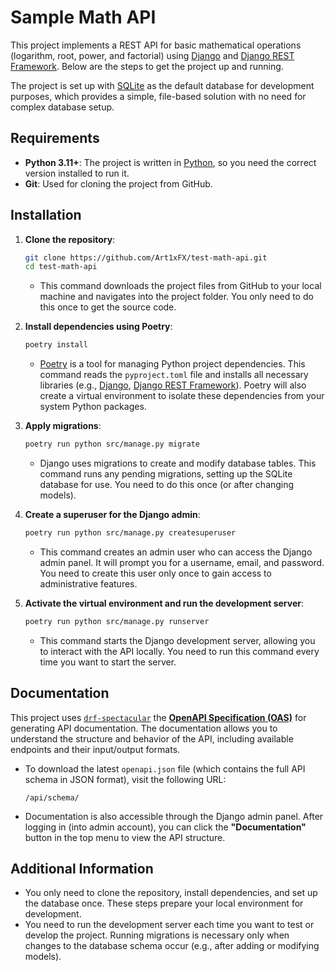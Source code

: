 # Sample Math API

This project implements a REST API for basic mathematical operations (logarithm, root, power, and factorial) using [Django](https://www.djangoproject.com/) and [Django REST Framework](https://www.django-rest-framework.org/). Below are the steps to get the project up and running.

The project is set up with [SQLite](https://www.sqlite.org/index.html) as the default database for development purposes, which provides a simple, file-based solution with no need for complex database setup.

## Requirements

- **Python 3.11+**: The project is written in [Python](https://www.python.org/doc/), so you need the correct version installed to run it.
- **Git**: Used for cloning the project from GitHub.

## Installation

1. **Clone the repository**:
    ```bash
    git clone https://github.com/Art1xFX/test-math-api.git
    cd test-math-api
    ```
    - This command downloads the project files from GitHub to your local machine and navigates into the project folder. You only need to do this once to get the source code.

2. **Install dependencies using Poetry**:
    ```bash
    poetry install
    ```
    - [Poetry](https://python-poetry.org/) is a tool for managing Python project dependencies. This command reads the `pyproject.toml` file and installs all necessary libraries (e.g., [Django](https://pypi.org/project/Django/), [Django REST Framework](https://pypi.org/project/djangorestframework/)). Poetry will also create a virtual environment to isolate these dependencies from your system Python packages.

3. **Apply migrations**:
    ```bash
    poetry run python src/manage.py migrate
    ```
    - Django uses migrations to create and modify database tables. This command runs any pending migrations, setting up the SQLite database for use. You need to do this once (or after changing models).

4. **Create a superuser for the Django admin**:
    ```bash
    poetry run python src/manage.py createsuperuser
    ```
    - This command creates an admin user who can access the Django admin panel. It will prompt you for a username, email, and password. You need to create this user only once to gain access to administrative features.

5. **Activate the virtual environment and run the development server**:
    ```bash
    poetry run python src/manage.py runserver
    ```
    - This command starts the Django development server, allowing you to interact with the API locally. You need to run this command every time you want to start the server.

## Documentation

This project uses [`drf-spectacular`](https://drf-spectacular.readthedocs.io/en/latest/readme.html) the [**OpenAPI Specification (OAS)**](https://swagger.io/specification/) for generating API documentation. The documentation allows you to understand the structure and behavior of the API, including available endpoints and their input/output formats.

- To download the latest `openapi.json` file (which contains the full API schema in JSON format), visit the following URL:
    ```
    /api/schema/
    ```
- Documentation is also accessible through the Django admin panel. After logging in (into admin account), you can click the **"Documentation"** button in the top menu to view the API structure.

## Additional Information

- You only need to clone the repository, install dependencies, and set up the database once. These steps prepare your local environment for development.
- You need to run the development server each time you want to test or develop the project. Running migrations is necessary only when changes to the database schema occur (e.g., after adding or modifying models).

